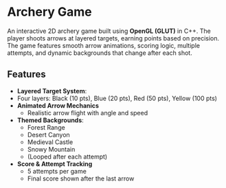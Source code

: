 # Archery Game

An interactive 2D archery game built using **OpenGL (GLUT)** in C++. The player shoots arrows at layered targets, earning points based on precision. The game features smooth arrow animations, scoring logic, multiple attempts, and dynamic backgrounds that change after each shot.




## Features

-  **Layered Target System**:
  - Four layers: Black (10 pts), Blue (20 pts), Red (50 pts), Yellow (100 pts)
- **Animated Arrow Mechanics**
  - Realistic arrow flight with angle and speed
- **Themed Backgrounds**:
  - Forest Range  
  - Desert Canyon  
  - Medieval Castle  
  - Snowy Mountain  
  - (Looped after each attempt)
- **Score & Attempt Tracking**
  - 5 attempts per game
  - Final score shown after the last arrow
